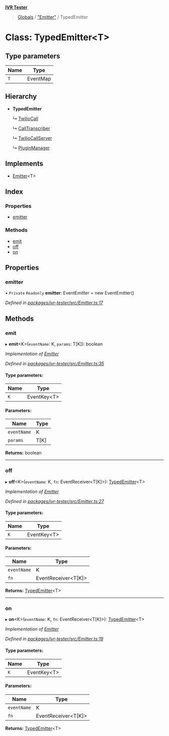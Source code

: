 **[IVR Tester](../README.md)**

> [Globals](../README.md) / ["Emitter"](../modules/_emitter_.md) / TypedEmitter

# Class: TypedEmitter\<T>

## Type parameters

Name | Type |
------ | ------ |
`T` | EventMap |

## Hierarchy

* **TypedEmitter**

  ↳ [TwilioCall](_call_twiliocall_.twiliocall.md)

  ↳ [CallTranscriber](_call_transcription_calltranscriber_.calltranscriber.md)

  ↳ [TwilioCallServer](_testing_twiliocallserver_.twiliocallserver.md)

  ↳ [PluginManager](_plugins_pluginmanager_.pluginmanager.md)

## Implements

* [Emitter](../interfaces/_emitter_.emitter.md)\<T>

## Index

### Properties

* [emitter](_emitter_.typedemitter.md#emitter)

### Methods

* [emit](_emitter_.typedemitter.md#emit)
* [off](_emitter_.typedemitter.md#off)
* [on](_emitter_.typedemitter.md#on)

## Properties

### emitter

• `Private` `Readonly` **emitter**: EventEmitter = new EventEmitter()

*Defined in [packages/ivr-tester/src/Emitter.ts:17](https://github.com/SketchingDev/ivr-tester/blob/3b0e141/packages/ivr-tester/src/Emitter.ts#L17)*

## Methods

### emit

▸ **emit**\<K>(`eventName`: K, `params`: T[K]): boolean

*Implementation of [Emitter](../interfaces/_emitter_.emitter.md)*

*Defined in [packages/ivr-tester/src/Emitter.ts:35](https://github.com/SketchingDev/ivr-tester/blob/3b0e141/packages/ivr-tester/src/Emitter.ts#L35)*

#### Type parameters:

Name | Type |
------ | ------ |
`K` | EventKey\<T> |

#### Parameters:

Name | Type |
------ | ------ |
`eventName` | K |
`params` | T[K] |

**Returns:** boolean

___

### off

▸ **off**\<K>(`eventName`: K, `fn`: EventReceiver\<T[K]>): [TypedEmitter](_emitter_.typedemitter.md)\<T>

*Implementation of [Emitter](../interfaces/_emitter_.emitter.md)*

*Defined in [packages/ivr-tester/src/Emitter.ts:27](https://github.com/SketchingDev/ivr-tester/blob/3b0e141/packages/ivr-tester/src/Emitter.ts#L27)*

#### Type parameters:

Name | Type |
------ | ------ |
`K` | EventKey\<T> |

#### Parameters:

Name | Type |
------ | ------ |
`eventName` | K |
`fn` | EventReceiver\<T[K]> |

**Returns:** [TypedEmitter](_emitter_.typedemitter.md)\<T>

___

### on

▸ **on**\<K>(`eventName`: K, `fn`: EventReceiver\<T[K]>): [TypedEmitter](_emitter_.typedemitter.md)\<T>

*Implementation of [Emitter](../interfaces/_emitter_.emitter.md)*

*Defined in [packages/ivr-tester/src/Emitter.ts:19](https://github.com/SketchingDev/ivr-tester/blob/3b0e141/packages/ivr-tester/src/Emitter.ts#L19)*

#### Type parameters:

Name | Type |
------ | ------ |
`K` | EventKey\<T> |

#### Parameters:

Name | Type |
------ | ------ |
`eventName` | K |
`fn` | EventReceiver\<T[K]> |

**Returns:** [TypedEmitter](_emitter_.typedemitter.md)\<T>
